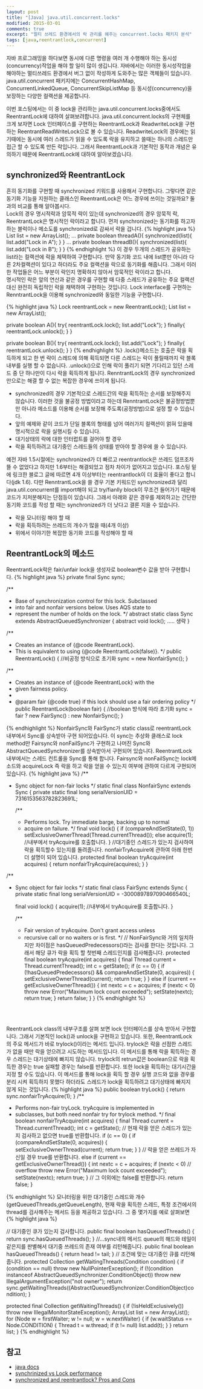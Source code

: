 ```yaml
---
layout: post
title: "[Java] java.util.concurrent.locks"
modified: 2015-03-01
comments: true
excerpt: "멀티 쓰레드 환경에서의 락 관리를 해주는 concurrent.locks 패키지 분석"
tags: [java,reentrantlock,concurrent]
---
```


 자바 프로그래밍을 하다보면 동시에 다른 명령을 여러 개 수행해야 하는 동시성(concurrency)작업을 해야 할 일이 많이 생깁니다. 자바에서는 이러한 동시성작업을 해야하는 멀티쓰레드 환경에서 버그 없이 작성하게 도와주는 많은 객체들이 있습니다. java.util.concurrent 패키지에는 ConcurrentHashMap, ConcurrentLinkedQueue, ConcurrentSkipListMap 등 동시성(concurrency)을 보장하는 다양한 컬랙션을 제공합니다.
 
 
 이번 포스팅에서는 이 중 lock을 관리하는 java.util.concurrent.locks중에서도 ReentrantLock에 대하여 살펴보려합니다. java.util.concurrent.locks의 구현체를 크게 보자면 Lock 인터페이스를 구현하는 ReentrantLock과 ReadwriteLock을 구현하는 ReentrantReadWriteLock으로 볼 수 있습니다. ReadwriteLock의 경우에는 읽기때에는 동시에 여러 스레드가 읽을 수 있도록 락을 유지하고 쓸때는 하나의 스레드만 접근 할 수 있도록 만든 락입니다. 그래서 ReentrantLock과 기본적인 동작과 개념은 유의하기 때문에 ReentrantLock에 대하여 알아보겠습니다.  

## synchronized와 ReentrantLock
흔히 동기화를 구현할 때 synchronized 키워드를 사용해서 구현합니다. 그렇다면 같은 동기화 기능을 지원하는 클래스인 ReentrantLock은 어느 경우에 쓰이는 것일까요? 둘과의 비교를 통해 알아봅시다.<br/>
Lock의 경우 명시적락과 암묵적 락이 있는데 synchronized의 경우 암묵적 락, ReentrantLock은 명시적인 락이라고 합니다. 먼저 synchronized는 동기화를 하고자하는 블럭이나 메소도를 synchronized로 감싸서 락을 겁니다.
{% highlight java %}
List<String> list = new ArrayList<String>();
...
private boolean threadA(){
	synchronized(list){
		list.add("Lock in A");
	}
}
...
private boolean threadB(){
	synchronized(list){
		list.add("Lock in B");
	}
}
{% endhighlight %}
이 경우 두개의 스레드가 공유하는 list라는 컬랙션에 락을 체택하여 구현합니다. 만약 동기화 코드 내에 list뿐만 아니라 다른 2차컬랙션이 있다고 하더라도 주요 컬랙션을 락으로 동기화를 해줍니다. 그래서 이러한 작업들은 어느 부분이 락인지 명확하지 않아서 암묵적인 락이라고 합니다. <br/>
명시적인 락은 앞의 연산과 같은 경우를 구현할 때 다중 스레드가 공유하는 주요 컬랙션 대신 완전히 독립적인 락을 채택하여 구현하는 것입니다. Lock interface를 구현하는 RenntrantLock을 이용해 synchronized와 동일한 기능을 구현합니다. 

{% highlight java %}
Lock reentrantLock = new ReentrantLock();
List<String> list = new ArrayList<String>();

private boolean A(){
	try{
		reentrantLock.lock();
		list.add("Lock");
	}
	finally{
		reentrantLock.unlock();
	}
}

private boolean B(){
	try{
		reentrantLock.lock();
		list.add("Lock");
	}
	finally{
		reentrantLock.unlock();
	}
}
{% endhighlight %}
.lock()메소드는 호출은 락을 획득하게 되고 한 번 락이 스레드에 의해 획득되면 다른 스레드는 락이 풀릴때까지 락 블록 내부를 실행 할 수 없습니다. .unlock()으로 인해 락이 풀리기 되면 기다리고 있던 스레드 중 단 하나만이 다시 락을 획득하게 됩니다. RenntrantLock의 경우 synchronized만으로는 해결 할 수 없는 복잡한 경우에 쓰이게 됩니다. 

* synchronized의 경우 기본적으로 스레드간의 락을 획득하는 순서를 보장해주지 않습니다. 이러한 것을 불공정 방법이라고 하는데 RenntrantLock은 불공정방법뿐만 아니라 메소드를 이용해 순서를 보장해 주도록(공정방법)으로 설정 할 수 있습니다.
* 앞의 예제와 같이 코드가 단일 블록의 형태를 넘어 여러가지 컬랙션이 얽혀 있을때 명시적으로 락을 실행시킬 수 있습니다. 
* 대기상태의 락에 대한 인터럽트를 걸어야 할 경우 
* 락을 획득하려고 대기중인 스레드들의 상태를 받아야 할 경우에 쓸 수 있습니다. 

예전 자바 1.5시절에는 synchronized가 더 빠르고 reentrantlock은 쓰레드 덤프조차 뜰 수 없었다고 하지만 1.6부터는 해결되었고 점차 차이가 없어지고 있습니다. 포스팅 밑에 링크한 블로그 글에 따르면 4개 이상부터는 reentrantlock이 더 효율이 좋다고 합니다(jdk 1.6). 다만 RenntrantLock을 쓸 경우 기본 키워드인 synchronized과 달리 java.util.concurrent를 import해야 되고 try/fianlly block이 무조건 들어가기 때문에 코드가 지저분해지는 단점등이 있습니다.
그래서 아래와 같은 경우를 제외하고는 간단한 동기화 코드를 작성 할 때는 synchronized가 더 낫다고 결론 지을 수 있습니다. 

* 락을 모니터링 해야 할 때
* 락을 획득하려는 쓰레드의 개수가 많을 때(4개 이상)
* 위에서 이야기한 복잡한 동기화 코드를 작성해야 할 때 


## ReentrantLock의 메소드 
ReentrantLock락은 fair/unfair lock을 생성자로 boolean변수 값을 받아 구현합니다.
{% highlight java %}
 private final Sync sync;

/**
 * Base of synchronization control for this lock. Subclassed
 * into fair and nonfair versions below. Uses AQS state to
 * represent the number of holds on the lock.
 */
abstract static class Sync extends AbstractQueuedSynchronizer {
	abstract void lock();
	..... 생략 
}

/**
 * Creates an instance of {@code ReentrantLock}.
 * This is equivalent to using {@code ReentrantLock(false)}.
 */
public ReentrantLock() {
	//비공정 방식으로 초기화 
    sync = new NonfairSync();
}

/**
 * Creates an instance of {@code ReentrantLock} with the
 * given fairness policy.
 *
 * @param fair {@code true} if this lock should use a fair ordering policy
 */
public ReentrantLock(boolean fair) {
	//boolean 방식에 따라 초기화 
    sync = fair ? new FairSync() : new NonfairSync();
}

{% endhighlight %}
NonfairSync와 FairSync가 static class로 reentrantLock 내부에서 Sync를 상속받아 구현 되어있습니다. 이 sync는 추상화 클래스로 lock method만 Fairsync와 nonFailSync가 구현하고 나머진 Sync와 AbstractQueuedSynchronizer를 상속받아서 구현되어 있습니다. ReentrantLock 내부에서는 스레드 컨트롤을 Sync를 통해 합니다.
Fairsync와 nonFailSync는 lock메소드와 acquireLock 즉 락을 하고 락을 얻을 수 있는지 여부에 관하여 다르게 구현되어 있습니다. 
{% highlight java %}
/**
 * Sync object for non-fair locks
 */
static final class NonfairSync extends Sync {
    private static final long serialVersionUID = 7316153563782823691L;

    /**
     * Performs lock.  Try immediate barge, backing up to normal
     * acquire on failure.
     */
    final void lock() {
        if (compareAndSetState(0, 1))
            setExclusiveOwnerThread(Thread.currentThread());
        else
            acquire(1); //내부에서 tryAcquire를 호출합니다.
    }
    //대기중인 스레드가 있는지 검사하여 락을 획득할수 있는지를 돌려줍니다. nonfairTryAcquire에 관하여 아래 한번더 설명이 되어 있습니다.
    protected final boolean tryAcquire(int acquires) {
        return nonfairTryAcquire(acquires);
    }
}

/**
 * Sync object for fair locks
 */
static final class FairSync extends Sync {
    private static final long serialVersionUID = -3000897897090466540L;

    final void lock() {
        acquire(1); //내부에서 tryAcquire를 호출합니다.
    }

    /**
     * Fair version of tryAcquire.  Don't grant access unless
     * recursive call or no waiters or is first.
     */
     // NonFairSync와 거의 일치하지만 차이점은 hasQueuedPredecessors()라는 검사를 한다는 것입니다. 
     	그래서 해당 큐가 락을 획득 할 첫번째 스레드인지를 검사해줍니다. 
    protected final boolean tryAcquire(int acquires) {
        final Thread current = Thread.currentThread();
        int c = getState();
        if (c == 0) {
            if (!hasQueuedPredecessors() &&
                compareAndSetState(0, acquires)) {
                setExclusiveOwnerThread(current);
                return true;
            }
        }
        else if (current == getExclusiveOwnerThread()) {
            int nextc = c + acquires;
            if (nextc < 0)
                throw new Error("Maximum lock count exceeded");
            setState(nextc);
            return true;
        }
        return false;
    }
}
{% endhighlight %}



<br/><br/>

ReentrantLock class의 내부구조를 살펴 보면 lock 인터페이스를 상속 받아서 구현합니다. 그래서 기본직인 lock()과 unlock을 구현하고 있습니다. 또한, ReentrantLock의 주요 메서드가 바로 trylock()이라는 메서드 입니다. trylock은 락을 선점한 스레드가 없을 때만 락을 얻으려고 시도하는 메서드입니다. 이 메서드를 통해 락을 획득하는 경우 스레드는 대기상태에 빠지지 않습니다. trylock의 retrun값은 boolean으로 락을 획득한 경우는 true 실패할 경우는 false를 반환합니다. 또한 lock을 획득하는 대기시간을 지정 할 수도 있습니다. 이 메서드를 통해 lock을 획득 할 경우 실행 코드와 없을 경우를 분리 시켜 획득하지 못했다 하더라도 스레드가 lock을 획득하려고 대기상태에 빠지지 않게 되는 것입니다. 
{% highlight java %}
public boolean tryLock() {
    return sync.nonfairTryAcquire(1);
}
/**
 * Performs non-fair tryLock.  tryAcquire is implemented in
 * subclasses, but both need nonfair try for trylock method.
 */
final boolean nonfairTryAcquire(int acquires) {
    final Thread current = Thread.currentThread();
    int c = getState();
    // 현재 락을 얻은 스레드가 있는지 검사하고 없으면 true를 반환합니다.
    if (c == 0) {
        if (compareAndSetState(0, acquires)) {
            setExclusiveOwnerThread(current);
            return true;
        }
    }
    // 락을 얻은 쓰레드가 자신일 경우 true를 반환합니다. 
    else if (current == getExclusiveOwnerThread()) {
        int nextc = c + acquires;
        if (nextc < 0) // overflow
            throw new Error("Maximum lock count exceeded");
        setState(nextc);
        return true;
    }
    // 그 이외에는 false를 반환합니다. 
    return false;
}

{% endhighlight %}
모니터링을 위한 대기중인 스레드와 개수(getQueuedThreads,getQueueLength), 현재 락을 획득한 스레드, 특정 조건에서의 thread를 검사해주는 메서드 등을 제공하고 있습니다. 
그 중 몇가지를 예로 살펴보면 
{% highlight java %}

// 대기중인 큐가 있는지 검사합니다.
public final boolean hasQueuedThreads() {
    return sync.hasQueuedThreads();
}
//...sync내의 메서드 queue의 해드와 테일이 같은지를 판별해서 대기중 쓰레드의 존재 여부를 리턴해줍니다.
public final boolean hasQueuedThreads() {
    return head != tail;
}
// 조건에 맞는 대기중인 큐를 리턴해줍니다.
protected Collection<Thread> getWaitingThreads(Condition condition) {
if (condition == null)
    throw new NullPointerException();
if (!(condition instanceof AbstractQueuedSynchronizer.ConditionObject))
    throw new IllegalArgumentException("not owner");
return sync.getWaitingThreads((AbstractQueuedSynchronizer.ConditionObject)condition);
}

protected final Collection<Thread> getWaitingThreads() {
    if (!isHeldExclusively())
        throw new IllegalMonitorStateException();
    ArrayList<Thread> list = new ArrayList<Thread>();
    for (Node w = firstWaiter; w != null; w = w.nextWaiter) {
        if (w.waitStatus == Node.CONDITION) {
            Thread t = w.thread;
            if (t != null)
                list.add(t);
        }
    }
    return list;
}
{% endhighlight %}



## 참고 
* [java docs](http://docs.oracle.com/javase/7/docs/api/java/util/concurrent/locks/ReentrantLock.html) 
* [synchrinized vs Lock performance](http://vanillajava.blogspot.kr/2011/07/synchronized-vs-lock-performance.html)
* [synchronized and reentrantlock? Pros and Cons](http://stackoverflow.com/questions/9072422/difference-between-synchronized-and-reentrantlock-pros-and-cons) 


